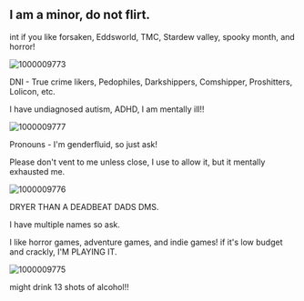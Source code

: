 ## I am a minor, do not flirt. 
 int if you like forsaken, Eddsworld, TMC, Stardew valley, spooky month, and horror! 
 
 ![1000009773](https://github.com/user-attachments/assets/f095b33b-e7ee-4e49-84a8-08e350494071)

 DNI - True crime likers, Pedophiles, Darkshippers, Comshipper, Proshitters, Lolicon, etc. 
 
 I have undiagnosed autism, ADHD, I am mentally ill!!
 
 ![1000009777](https://github.com/user-attachments/assets/8037b594-7e80-4dfd-b8ef-9d8073bbd29c)

 Pronouns - I'm genderfluid, so just ask! 
 
 Please don't vent to me unless close, I use to allow it, but it mentally exhausted me. 
 
 ![1000009776](https://github.com/user-attachments/assets/15f35f0b-a250-415a-9f08-509ee54072df)

DRYER THAN A DEADBEAT DADS DMS.

 I have multiple names so ask.
 
 I like horror games, adventure games, and indie games! if it's low budget and crackly, I'M PLAYING IT.
 
![1000009775](https://github.com/user-attachments/assets/174b930e-22ce-4d45-8715-982a1e2e1f45)


 might drink 13 shots of alcohol!! 
<!--
**TheSKIBIDIESTgal69/TheSKIBIDIESTGAL69** is a ✨ _special_ ✨ repository because its `README.md` (this file) appears on your GitHub profile.

Here are some ideas to get you started:

- 🔭 I’m currently working on ...
- 🌱 I’m currently learning ...
- 👯 I’m looking to collaborate on ...
- 🤔 I’m looking for help with ...
- 💬 Ask me about ...
- 📫 How to reach me: ...
- 😄 Pronouns: ...
- ⚡ Fun fact: ...
-->
